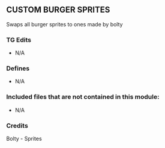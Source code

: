 ## CUSTOM BURGER SPRITES

Swaps all burger sprites to ones made by bolty

### TG Edits

- N/A

### Defines

- N/A

### Included files that are not contained in this module:

- N/A

### Credits

Bolty - Sprites
